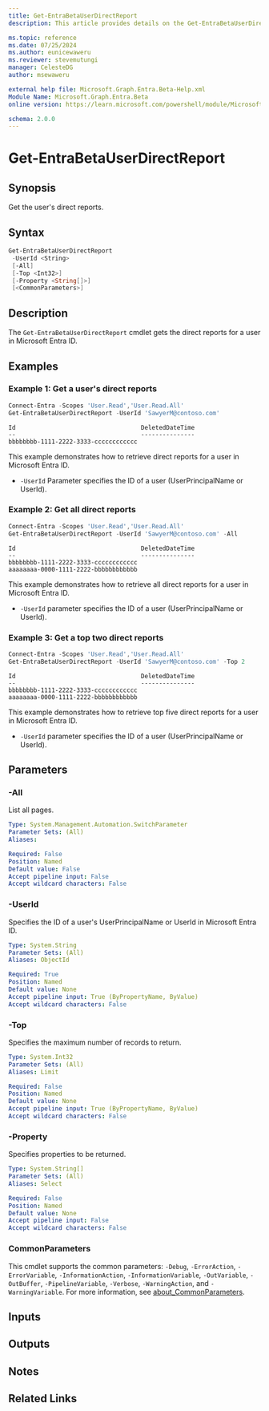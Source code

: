 ```yaml
---
title: Get-EntraBetaUserDirectReport
description: This article provides details on the Get-EntraBetaUserDirectReport command.

ms.topic: reference
ms.date: 07/25/2024
ms.author: eunicewaweru
ms.reviewer: stevemutungi
manager: CelesteDG
author: msewaweru

external help file: Microsoft.Graph.Entra.Beta-Help.xml
Module Name: Microsoft.Graph.Entra.Beta
online version: https://learn.microsoft.com/powershell/module/Microsoft.Graph.Entra.Beta/Get-EntraBetaUserDirectReport

schema: 2.0.0
---
```


# Get-EntraBetaUserDirectReport

## Synopsis

Get the user's direct reports.

## Syntax

```powershell
Get-EntraBetaUserDirectReport
 -UserId <String>
 [-All]
 [-Top <Int32>]
 [-Property <String[]>]
 [<CommonParameters>]
```

## Description

The `Get-EntraBetaUserDirectReport` cmdlet gets the direct reports for a user in Microsoft Entra ID.

## Examples

### Example 1: Get a user's direct reports

```powershell
Connect-Entra -Scopes 'User.Read','User.Read.All'
Get-EntraBetaUserDirectReport -UserId 'SawyerM@contoso.com'
```

```Output
Id                                   DeletedDateTime
--                                   ---------------
bbbbbbbb-1111-2222-3333-cccccccccccc
```

This example demonstrates how to retrieve direct reports for a user in Microsoft Entra ID.

- `-UserId` Parameter specifies the ID of a user (UserPrincipalName or UserId).

### Example 2: Get all direct reports

```powershell
Connect-Entra -Scopes 'User.Read','User.Read.All'
Get-EntraBetaUserDirectReport -UserId 'SawyerM@contoso.com' -All 
```

```Output
Id                                   DeletedDateTime
--                                   ---------------
bbbbbbbb-1111-2222-3333-cccccccccccc
aaaaaaaa-0000-1111-2222-bbbbbbbbbbbb
```

This example demonstrates how to retrieve all direct reports for a user in Microsoft Entra ID.

- `-UserId` parameter specifies the ID of a user (UserPrincipalName or UserId).

### Example 3: Get a top two direct reports

```powershell
Connect-Entra -Scopes 'User.Read','User.Read.All'
Get-EntraBetaUserDirectReport -UserId 'SawyerM@contoso.com' -Top 2
```

```Output
Id                                   DeletedDateTime
--                                   ---------------
bbbbbbbb-1111-2222-3333-cccccccccccc
aaaaaaaa-0000-1111-2222-bbbbbbbbbbbb
```

This example demonstrates how to retrieve top five direct reports for a user in Microsoft Entra ID.

- `-UserId` parameter specifies the ID of a user (UserPrincipalName or UserId).

## Parameters

### -All

List all pages.

```yaml
Type: System.Management.Automation.SwitchParameter
Parameter Sets: (All)
Aliases:

Required: False
Position: Named
Default value: False
Accept pipeline input: False
Accept wildcard characters: False
```

### -UserId

Specifies the ID of a user's UserPrincipalName or UserId in Microsoft Entra ID.

```yaml
Type: System.String
Parameter Sets: (All)
Aliases: ObjectId

Required: True
Position: Named
Default value: None
Accept pipeline input: True (ByPropertyName, ByValue)
Accept wildcard characters: False
```

### -Top

Specifies the maximum number of records to return.

```yaml
Type: System.Int32
Parameter Sets: (All)
Aliases: Limit

Required: False
Position: Named
Default value: None
Accept pipeline input: True (ByPropertyName, ByValue)
Accept wildcard characters: False
```

### -Property

Specifies properties to be returned.

```yaml
Type: System.String[]
Parameter Sets: (All)
Aliases: Select

Required: False
Position: Named
Default value: None
Accept pipeline input: False
Accept wildcard characters: False
```

### CommonParameters

This cmdlet supports the common parameters: `-Debug`, `-ErrorAction`, `-ErrorVariable`, `-InformationAction`, `-InformationVariable`, `-OutVariable`, `-OutBuffer`, `-PipelineVariable`, `-Verbose`, `-WarningAction`, and `-WarningVariable`. For more information, see [about_CommonParameters](https://go.microsoft.com/fwlink/?LinkID=113216).

## Inputs

## Outputs

## Notes

## Related Links
